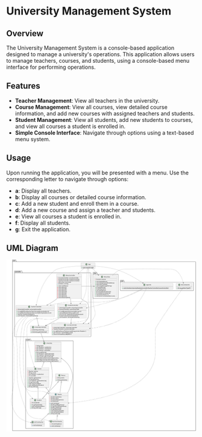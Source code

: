 # University Management System

## Overview

The University Management System is a console-based application designed to manage a university's operations. This application allows users to manage teachers, courses, and students, using a console-based menu interface for performing operations.

## Features

- **Teacher Management**: View all teachers in the university.
- **Course Management**: View all courses, view detailed course information, and add new courses with assigned teachers and students.
- **Student Management**: View all students, add new students to courses, and view all courses a student is enrolled in.
- **Simple Console Interface**: Navigate through options using a text-based menu system.

## Usage

Upon running the application, you will be presented with a menu. Use the corresponding letter to navigate through options:

- **a**: Display all teachers.
- **b**: Display all courses or detailed course information.
- **c**: Add a new student and enroll them in a course.
- **d**: Add a new course and assign a teacher and students.
- **e**: View all courses a student is enrolled in.
- **f**: Display all students.
- **g**: Exit the application.

## UML Diagram

![UML Diagram](diagram.svg)